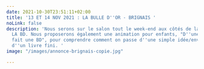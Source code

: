 ```yaml
---
date: 2021-10-30T23:51:11+02:00
title: '13 ET 14 NOV 2021 : LA BULLE D''OR - BRIGNAIS '
noLink: false
description: 'Nous serons sur le salon tout le week-end aux côtés de la librairie
  LA BD. Nous proposerons également une animation pour enfants, "D''une idée, j''ai
  fait une BD", pour comprendre comment on passe d''une simple idée/envie à la réalisation
  d''un livre fini. '
image: "/images/annonce-brignais-copie.jpg"

---
```

